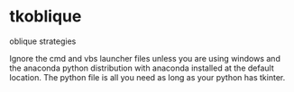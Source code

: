 # tkoblique
oblique strategies

Ignore the cmd and vbs launcher files unless you are using windows and the anaconda python distribution with anaconda installed at the default location. The python file is all you need as long as your python has tkinter.
